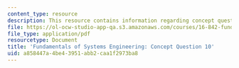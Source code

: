 ```yaml
---
content_type: resource
description: This resource contains information regarding concept question 10.
file: https://ol-ocw-studio-app-qa.s3.amazonaws.com/courses/16-842-fundamentals-of-systems-engineering-fall-2015/a858447a4be43951abb2caa1f2973ba8_MIT16_842F15_Question10.pdf
file_type: application/pdf
resourcetype: Document
title: 'Fundamentals of Systems Engineering: Concept Question 10'
uid: a858447a-4be4-3951-abb2-caa1f2973ba8
---
```


